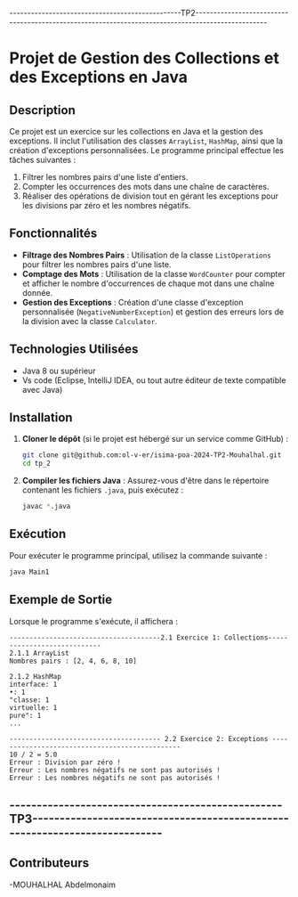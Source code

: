 ------------------------------------------------TP2--------------------------------------------------------------------------------------------------

# Projet de Gestion des Collections et des Exceptions en Java

## Description

Ce projet est un exercice sur les collections en Java et la gestion des exceptions. Il inclut l'utilisation des classes `ArrayList`, `HashMap`, ainsi que la création d'exceptions personnalisées. Le programme principal effectue les tâches suivantes :

1. Filtrer les nombres pairs d'une liste d'entiers.
2. Compter les occurrences des mots dans une chaîne de caractères.
3. Réaliser des opérations de division tout en gérant les exceptions pour les divisions par zéro et les nombres négatifs.

## Fonctionnalités

- **Filtrage des Nombres Pairs** : Utilisation de la classe `ListOperations` pour filtrer les nombres pairs d'une liste.
- **Comptage des Mots** : Utilisation de la classe `WordCounter` pour compter et afficher le nombre d'occurrences de chaque mot dans une chaîne donnée.
- **Gestion des Exceptions** : Création d'une classe d'exception personnalisée (`NegativeNumberException`) et gestion des erreurs lors de la division avec la classe `Calculator`.

## Technologies Utilisées

- Java 8 ou supérieur
- Vs code (Eclipse, IntelliJ IDEA, ou tout autre éditeur de texte compatible avec Java)

## Installation

1. **Cloner le dépôt** (si le projet est hébergé sur un service comme GitHub) :
   ```bash
   git clone git@github.com:ol-v-er/isima-poa-2024-TP2-Mouhalhal.git
   cd tp_2
   ```

2. **Compiler les fichiers Java** :
   Assurez-vous d'être dans le répertoire contenant les fichiers `.java`, puis exécutez :
   ```bash
   javac *.java
   ```

## Exécution

Pour exécuter le programme principal, utilisez la commande suivante :
```bash
java Main1
```

## Exemple de Sortie

Lorsque le programme s'exécute, il affichera :

```
--------------------------------------2.1 Exercice 1: Collections----------------------------
2.1.1 ArrayList
Nombres pairs : [2, 4, 6, 8, 10]

2.1.2 HashMap
interface: 1
•: 1
"classe: 1
virtuelle: 1
pure": 1
...

-------------------------------------- 2.2 Exercice 2: Exceptions -----------------------------------------------
10 / 2 = 5.0
Erreur : Division par zéro !
Erreur : Les nombres négatifs ne sont pas autorisés !
Erreur : Les nombres négatifs ne sont pas autorisés !
```
--------------------------------------------------TP3---------------------------------------------------------------------------
-------------------------------------------------------------------------------------------------------------------------------
## Contributeurs
-MOUHALHAL Abdelmonaim

